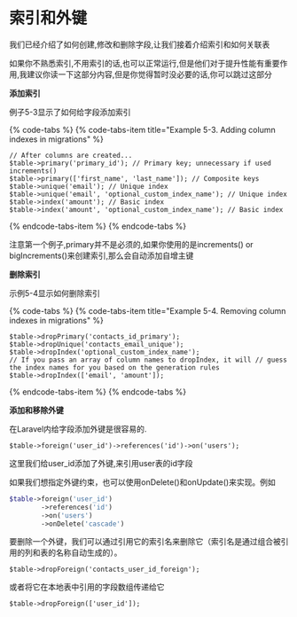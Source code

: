# 索引和外键

我们已经介绍了如何创建,修改和删除字段,让我们接着介绍索引和如何关联表

如果你不熟悉索引,不用索引的话,也可以正常运行,但是他们对于提升性能有重要作用,我建议你读一下这部分内容,但是你觉得暂时没必要的话,你可以跳过这部分

**添加索引**

例子5-3显示了如何给字段添加索引

{% code-tabs %}
{% code-tabs-item title="Example 5-3. Adding column indexes in migrations" %}
```text
// After columns are created...
$table->primary('primary_id'); // Primary key; unnecessary if used increments() 
$table->primary(['first_name', 'last_name']); // Composite keys 
$table->unique('email'); // Unique index
$table->unique('email', 'optional_custom_index_name'); // Unique index 
$table->index('amount'); // Basic index
$table->index('amount', 'optional_custom_index_name'); // Basic index
```
{% endcode-tabs-item %}
{% endcode-tabs %}

注意第一个例子,primary并不是必须的,如果你使用的是increments\(\) or bigIncrements\(\)来创建索引,那么会自动添加自增主键

**删除索引**

示例5-4显示如何删除索引

{% code-tabs %}
{% code-tabs-item title="Example 5-4. Removing column indexes in migrations" %}
```text
$table->dropPrimary('contacts_id_primary');
$table->dropUnique('contacts_email_unique');
$table->dropIndex('optional_custom_index_name');
// If you pass an array of column names to dropIndex, it will // guess the index names for you based on the generation rules 
$table->dropIndex(['email', 'amount']);
```
{% endcode-tabs-item %}
{% endcode-tabs %}

**添加和移除外键**

在Laravel内给字段添加外键是很容易的.

`$table->foreign('user_id')->references('id')->on('users');`  


这里我们给user\_id添加了外键,来引用user表的id字段

如果我们想指定外键约束，也可以使用onDelete\(\)和onUpdate\(\)来实现。例如

```php
$table->foreign('user_id')
        ->references('id')
        ->on('users')
        ->onDelete('cascade')
```

要删除一个外键，我们可以通过引用它的索引名来删除它（索引名是通过组合被引用的列和表的名称自动生成的）。

`$table->dropForeign('contacts_user_id_foreign');`

或者将它在本地表中引用的字段数组传递给它

`$table->dropForeign(['user_id']);`

